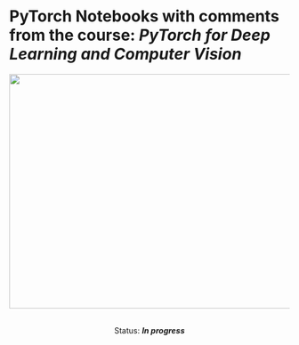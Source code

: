 # PyTorch Notebooks with comments from the course: ***PyTorch for Deep Learning and Computer Vision***

<div align="center">
  <a href="https://www.udemy.com/course/pytorch-for-deep-learning-and-computer-vision/" target="_blank">
    <img src="https://i.udemycdn.com/course/750x422/2025244_b21e.jpg" width="750" height="422">
  </a>  
  <p>
    <br>
    Status: <strong><i>In progress</i></strong>
  </p>
</div>
